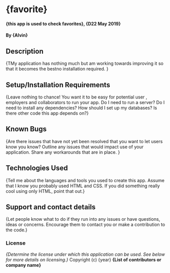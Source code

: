 # {favorite}
#### {this app is used to check favorites}, {D22 May 2019}
#### By **{Alvin}**
## Description
{TMy application has nothing much but am working towards improving it so that it becomes the bestno installation required. }
## Setup/Installation Requirements
{Leave nothing to chance! You want it to be easy for potential user
, employers and collaborators to run your app. Do I need to run a server? 
Do I need to install any dependencies? How should I set up my databases? Is there other code this app depends on?}
## Known Bugs
{Are there issues that have not yet been resolved that you want to let users know you know? Outline any issues that would impact use of your application. Share any workarounds that are in place. }
## Technologies Used
{Tell me about the languages and tools you used to create this app. Assume that I know you probably used HTML and CSS. If you did something really cool using only HTML, point that out.}
## Support and contact details
{Let people know what to do if they run into any issues or have questions, ideas or concerns.  Encourage them to contact you or make a contribution to the code.}
### License
*{Determine the license under which this application can be used.  See below for more details on licensing.}*
Copyright (c) {year} **{List of contributors or company name}**
